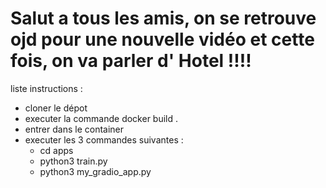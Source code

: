 # Salut a tous les amis, on se retrouve ojd pour une nouvelle vidéo et cette fois, on va parler d' Hotel !!!!
liste instructions : 
  - cloner le dépot
  - executer la commande docker build . 
  - entrer dans le container
  - executer les 3 commandes suivantes : 
    - cd apps
    - python3 train.py
    - python3 my_gradio_app.py

